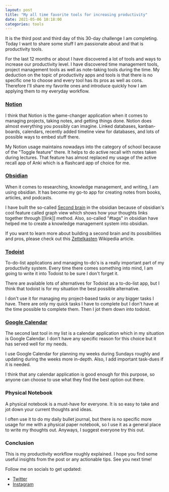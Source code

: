 ```yaml
---
layout: post
title: "My all time favorite tools for increasing productivity"
date: 2021-05-06 10:18:00
categories: tools
---
```


It is the third post and third day of this 30-day challenge I am completing. Today I want to share some stuff I am passionate about and that is productivity tools.

For the last 12 months or about I have discovered a lot of tools and ways to increase our productivity level. I have discovered time management tools, project management tools as well as note-taking tools during the time. My deduction on the topic of productivity apps and tools is that there is no specific one to choose and every tool has its pros as well as cons. Therefore I'll share my favorite ones and introduce quickly how I am applying them to my everyday workflow.

### [Notion](https://notion.so)

I think that Notion is the game-changer application when it comes to managing projects, taking notes, and getting things done. Notion does almost everything you possibly can imagine. Linked databases, kanban-boards, calendars, recently added timeline view for databases, and lots of possible ways to embed stuff there.

My Notion usage maintains nowadays into the category of school because of the "Toggle feature" there. It helps to do active recall with notes taken during lectures. That feature has almost replaced my usage of the active recall app of Anki which is a flashcard app of choice for me.

### [Obsidian](https://obsidian.md)

When it comes to researching, knowledge management, and writing, I am using obsidian. It has become my go-to app for creating notes from books, articles, and podcasts.

I have built the so-called [Second brain](https://fortelabs.co/blog/basboverview/) in the obsidian because of obsidian's cool feature called graph view which shows how your thoughts links together through [[link]] method. Also, so-called "#tags" in obsidian have helped me to create a knowledge management system into obsidian.

If you want to learn more about building a second brain and its possibilities and pros, please check out this [Zettelkasten](https://en.wikipedia.org/wiki/Zettelkasten#:~:text=The%20zettelkasten%20) Wikipedia article.

### [Todoist](https://todoist.com)

To-do-list applications and managing to-do's is a really important part of my productivity system. Every time there comes something into mind, I am going to write it into Todoist to be sure I don't forget it.

There are available lots of alternatives for Todoist as a to-do-list app, but I think that todoist is for my situation the best possible alternative.

I don't use it for managing my project-based tasks or any bigger tasks I have. There are only my quick tasks I have to complete but I don't have at the time possible to complete them. Then I jot them down into todoist.

### [Google Calendar](https://calendar.google.com)

The second last tool in my list is a calendar application which in my situation is Google Calendar. I don't have any specific reason for this choice but it has served well for my needs.

I use Google Calendar for planning my weeks during Sundays roughly and updating during the weeks more in-depth. Also, I add important task-dues if it is needed.

I think that any calendar application is good enough for this purpose, so anyone can choose to use what they find the best option out there.

### Physical Notebook

A physical notebook is a must-have for everyone. It is so easy to take and jot down your current thoughts and ideas.

I often use it to do my daily bullet journal, but there is no specific more usage for me with a physical paper notebook, so I use it as a general place to write my thoughts out. Anyways, I suggest everyone try this out.

### Conclusion

This is my productivity workflow roughly explained. I hope you find some useful insights from the post or any actionable tips. See you next time!

Follow me on socials to get updated:

- [Twitter](https://twitter.com/sopanenm)
- [Instagram](https://instagram.com/sopanem)
